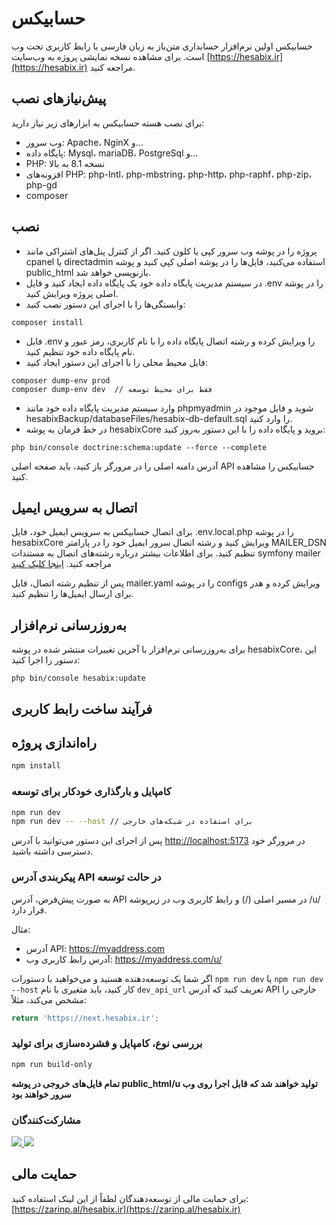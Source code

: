 # **حسابیکس**

حسابیکس اولین نرم‌افزار حسابداری متن‌باز به زبان فارسی با رابط کاربری تحت وب است.
برای مشاهده نسخه نمایشی پروژه به وب‌سایت [https://hesabix.ir](https://hesabix.ir) مراجعه کنید.

## پیش‌نیازهای نصب

برای نصب هسته حسابیکس به ابزارهای زیر نیاز دارید:

* وب سرور: Apache، NginX و...
* پایگاه داده: Mysql، mariaDB، PostgreSql و...
* PHP: نسخه 8.1 به بالا
* افزونه‌های PHP: php-Intl، php-mbstring، php-http، php-raphf، php-zip، php-gd
* composer

## نصب

* پروژه را در پوشه وب سرور کپی یا کلون کنید. اگر از کنترل پنل‌های اشتراکی مانند cpanel یا directadmin استفاده می‌کنید، فایل‌ها را در پوشه اصلی کپی کنید و پوشه public_html بازنویسی خواهد شد.
* در سیستم مدیریت پایگاه داده خود یک پایگاه داده ایجاد کنید و فایل .env را در پوشه اصلی پروژه ویرایش کنید.
* وابستگی‌ها را با اجرای این دستور نصب کنید:

```
composer install
```

* فایل .env را ویرایش کرده و رشته اتصال پایگاه داده را با نام کاربری، رمز عبور و نام پایگاه داده خود تنظیم کنید.
* فایل محیط محلی را با اجرای این دستور ایجاد کنید:

```
composer dump-env prod
composer dump-env dev  // فقط برای محیط توسعه
```

* وارد سیستم مدیریت پایگاه داده خود مانند phpmyadmin شوید و فایل موجود در hesabixBackup/databaseFiles/hesabix-db-default.sql را وارد کنید.
* در خط فرمان به پوشه hesabixCore بروید و پایگاه داده را با این دستور به‌روز کنید:

```
php bin/console doctrine:schema:update --force --complete
```

آدرس دامنه اصلی را در مرورگر باز کنید، باید صفحه اصلی API حسابیکس را مشاهده کنید.

## اتصال به سرویس ایمیل

برای اتصال حسابیکس به سرویس ایمیل خود، فایل .env.local.php را در پوشه hesabixCore ویرایش کنید و رشته اتصال سرور ایمیل خود را در پارامتر MAILER_DSN تنظیم کنید. برای اطلاعات بیشتر درباره رشته‌های اتصال به مستندات symfony mailer مراجعه کنید. [اینجا کلیک کنید](https://symfony.com/doc/current/mailer.html#transport-setup)

پس از تنظیم رشته اتصال، فایل mailer.yaml را در پوشه configs ویرایش کرده و هدر برای ارسال ایمیل‌ها را تنظیم کنید.

## به‌روزرسانی نرم‌افزار

برای به‌روزرسانی نرم‌افزار با آخرین تغییرات منتشر شده در پوشه hesabixCore، این دستور را اجرا کنید:

```
php bin/console hesabix:update
```


## فرآیند ساخت رابط کاربری

## راه‌اندازی پروژه

```sh
npm install
```

### کامپایل و بارگذاری خودکار برای توسعه

```sh
npm run dev
npm run dev -- --host // برای استفاده در شبکه‌های خارجی
```

پس از اجرای این دستور می‌توانید با آدرس [http://localhost:5173](http://localhost:5173) در مرورگر خود دسترسی داشته باشید.

### پیکربندی آدرس API در حالت توسعه
به صورت پیش‌فرض، آدرس API در مسیر اصلی (/) و رابط کاربری وب در زیرپوشه /u/ قرار دارد.

مثال:
- آدرس API: https://myaddress.com
- آدرس رابط کاربری وب: https://myaddress.com/u/

اگر شما یک توسعه‌دهنده هستید و می‌خواهید با دستورات `npm run dev` یا `npm run dev --host` کار کنید، باید متغیری با نام `dev_api_url` تعریف کنید که آدرس API خارجی را مشخص می‌کند، مثلاً:

```js
return 'https://next.hesabix.ir';
```

### بررسی نوع، کامپایل و فشرده‌سازی برای تولید

```sh
npm run build-only
```

**تمام فایل‌های خروجی در پوشه public_html/u تولید خواهند شد که قابل اجرا روی وب سرور خواهند بود**

### مشارکت‌کنندگان

<a href="https://github.com/morrning/hesabixUI/graphs/contributors">
  <img src="https://contrib.rocks/image?repo=morrning/hesabixUI" />
</a>
<a href="https://github.com/morrning/hesabixCore/graphs/contributors">
  <img src="https://contrib.rocks/image?repo=morrning/hesabixCore" />
</a>

## حمایت مالی

برای حمایت مالی از توسعه‌دهندگان لطفاً از این لینک استفاده کنید:
[https://zarinp.al/hesabix.ir](https://zarinp.al/hesabix.ir)
